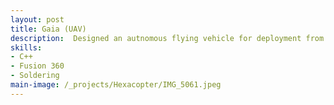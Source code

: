 ```yaml
---
layout: post
title: Gaia (UAV)
description:  Designed an autnomous flying vehicle for deployment from a rocket payload bay mid flight. I worked specifically on integrating flight software, including a controls system, camera gimballing, assembly, and overall design. 
skills: 
- C++
- Fusion 360
- Soldering
main-image: /_projects/Hexacopter/IMG_5061.jpeg
---
```


